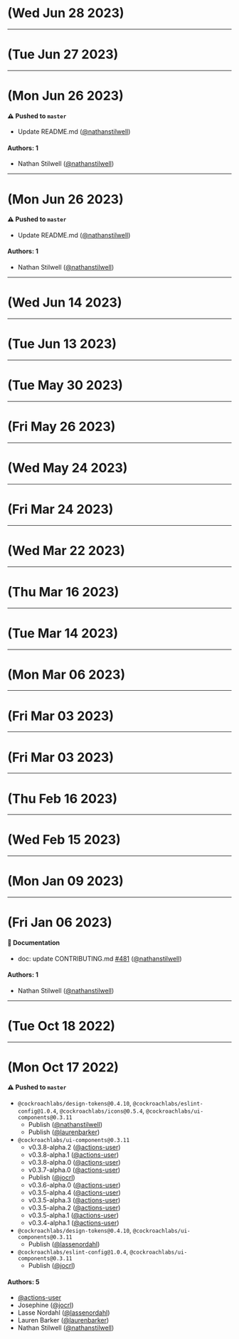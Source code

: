 # (Wed Jun 28 2023)



---

# (Tue Jun 27 2023)



---

# (Mon Jun 26 2023)

#### ⚠️ Pushed to `master`

- Update README.md ([@nathanstilwell](https://github.com/nathanstilwell))

#### Authors: 1

- Nathan Stilwell ([@nathanstilwell](https://github.com/nathanstilwell))

---

# (Mon Jun 26 2023)

#### ⚠️ Pushed to `master`

- Update README.md ([@nathanstilwell](https://github.com/nathanstilwell))

#### Authors: 1

- Nathan Stilwell ([@nathanstilwell](https://github.com/nathanstilwell))

---

# (Wed Jun 14 2023)



---

# (Tue Jun 13 2023)



---

# (Tue May 30 2023)



---

# (Fri May 26 2023)



---

# (Wed May 24 2023)



---

# (Fri Mar 24 2023)



---

# (Wed Mar 22 2023)



---

# (Thu Mar 16 2023)



---

# (Tue Mar 14 2023)



---

# (Mon Mar 06 2023)



---

# (Fri Mar 03 2023)



---

# (Fri Mar 03 2023)



---

# (Thu Feb 16 2023)



---

# (Wed Feb 15 2023)



---

# (Mon Jan 09 2023)



---

# (Fri Jan 06 2023)

#### 📝 Documentation

- doc: update CONTRIBUTING.md [#481](https://github.com/cockroachdb/ui/pull/481) ([@nathanstilwell](https://github.com/nathanstilwell))

#### Authors: 1

- Nathan Stilwell ([@nathanstilwell](https://github.com/nathanstilwell))

---

# (Tue Oct 18 2022)



---

# (Mon Oct 17 2022)

#### ⚠️ Pushed to `master`

- `@cockroachlabs/design-tokens@0.4.10`, `@cockroachlabs/eslint-config@1.0.4`, `@cockroachlabs/icons@0.5.4`, `@cockroachlabs/ui-components@0.3.11`
  - Publish ([@nathanstilwell](https://github.com/nathanstilwell))
  - Publish ([@laurenbarker](https://github.com/laurenbarker))
- `@cockroachlabs/ui-components@0.3.11`
  - v0.3.8-alpha.2 ([@actions-user](https://github.com/actions-user))
  - v0.3.8-alpha.1 ([@actions-user](https://github.com/actions-user))
  - v0.3.8-alpha.0 ([@actions-user](https://github.com/actions-user))
  - v0.3.7-alpha.0 ([@actions-user](https://github.com/actions-user))
  - Publish ([@jocrl](https://github.com/jocrl))
  - v0.3.6-alpha.0 ([@actions-user](https://github.com/actions-user))
  - v0.3.5-alpha.4 ([@actions-user](https://github.com/actions-user))
  - v0.3.5-alpha.3 ([@actions-user](https://github.com/actions-user))
  - v0.3.5-alpha.2 ([@actions-user](https://github.com/actions-user))
  - v0.3.5-alpha.1 ([@actions-user](https://github.com/actions-user))
  - v0.3.4-alpha.1 ([@actions-user](https://github.com/actions-user))
- `@cockroachlabs/design-tokens@0.4.10`, `@cockroachlabs/ui-components@0.3.11`
  - Publish ([@lassenordahl](https://github.com/lassenordahl))
- `@cockroachlabs/eslint-config@1.0.4`, `@cockroachlabs/ui-components@0.3.11`
  - Publish ([@jocrl](https://github.com/jocrl))

#### Authors: 5

- [@actions-user](https://github.com/actions-user)
- Josephine ([@jocrl](https://github.com/jocrl))
- Lasse Nordahl ([@lassenordahl](https://github.com/lassenordahl))
- Lauren Barker ([@laurenbarker](https://github.com/laurenbarker))
- Nathan Stilwell ([@nathanstilwell](https://github.com/nathanstilwell))

